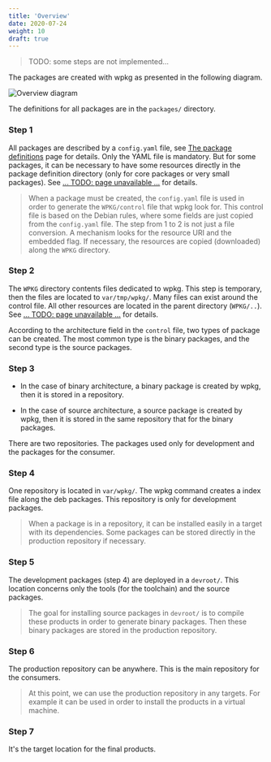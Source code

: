 ```yaml
---
title: 'Overview'
date: 2020-07-24
weight: 10
draft: true
---
```


> TODO: some steps are not implemented...

The packages are created with wpkg as presented in the following diagram.

![Overview diagram](/img/pacman.overview.svg)

The definitions for all packages are in the `packages/` directory.

### Step 1

All packages are described by a `config.yaml` file, see
[The package definitions](package.def.md) page for details. Only the YAML
file is mandatory. But for some packages, it can be necessary to have some
resources directly in the package definition directory (only for core
packages or very small packages).
See [... TODO: page unavailable ...](TODO) for details.

> When a package must be created, the `config.yaml` file is used in order to
> generate the `WPKG/control` file that wpkg look for. This control file is based
> on the Debian rules, where some fields are just copied from the `config.yaml`
> file.
> The step from 1 to 2 is not just a file conversion. A mechanism looks for the
> resource URI and the embedded flag. If necessary, the resources are copied
> (downloaded) along the `WPKG` directory.

### Step 2

The `WPKG` directory contents files dedicated to wpkg. This step
is temporary, then the files are located to `var/tmp/wpkg/`. Many files can
exist around the control file. All other resources are located in the
parent directory (`WPKG/..`).
See [... TODO: page unavailable ...](TODO) for details.

According to the architecture field in the `control` file, two types of
package can be created. The most common type is the binary packages, and the
second type is the source packages.

### Step 3

- In the case of binary architecture, a binary package is created
  by wpkg, then it is stored in a repository.

- In the case of source architecture, a source package is created
  by wpkg, then it is stored in the same repository that for the binary
  packages.

There are two repositories. The packages used only for development and the
packages for the consumer.

### Step 4

One repository is located in `var/wpkg/`. The wpkg command
creates a index file along the deb packages. This repository is only for
development packages.

> When a package is in a repository, it can be installed easily in a target with
> its dependencies.
> Some packages can be stored directly in the production repository if necessary.

### Step 5

The development packages (step 4) are deployed in a `devroot/`.
This location concerns only the tools (for the toolchain) and the source
packages.

> The goal for installing source packages in `devroot/` is to compile these
> products in order to generate binary packages. Then these binary packages are
> stored in the production repository.

### Step 6

The production repository can be anywhere. This is the main
repository for the consumers.

> At this point, we can use the production repository in any targets. For example
> it can be used in order to install the products in a virtual machine.

### Step 7

It's the target location for the final products.
